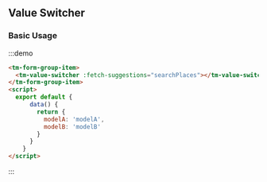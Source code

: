 <script>
  export default {
    data() {
      return {
        modelA: 'modelA',
        modelB: 'modelB'
      }  
    },
    methods: {
      searchPlaces (query, cb) {
        const mock = [
          {
            title: 'title1',
            description: 'description',
            icon: 'plane',
            code: 'code'
          },
          {
            title: 'title2',
            description: 'description',
            icon: 'plane',
            code: 'code'
          },
          {
            title: 'title3',
            description: 'description',
            icon: 'plane',
            code: 'code'
          },
          {
            title: 'title4',
            description: 'description',
            icon: 'plane',
            code: 'code'
          },
          {
            title: 'title5',
            description: 'description',
            icon: 'plane',
            code: 'code'
          }
        ]
        cb(mock)
      }
    }
  }  
</script>
## Value Switcher

### Basic Usage

:::demo
```html
<tm-form-group-item>
  <tm-value-switcher :fetch-suggestions="searchPlaces"></tm-value-switcher>
</tm-form-group-item>
<script>
  export default {
      data() {
        return {
          modelA: 'modelA',
          modelB: 'modelB'
        }  
      }
    }
</script>
```
:::
